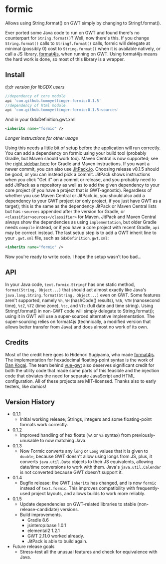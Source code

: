 # formic
Allows using String.format() on GWT simply by changing to Stringf.format().

Ever ported some Java code to run on GWT and found there's no counterpart for `String.format()`?
Well, now there's this. If you change `String.format()` calls to `Stringf.format()` calls, formic
will delegate at minimal (possibly 0) cost to `String.format()` when it is available natively, or
call a JS library, [format4js](https://github.com/madogiwa/format4js), when running on GWT. Using
format4js means the hard work is done, so most of this library is a wrapper.

## Install

*tl;dr version for libGDX users*
```groovy
//dependency of core module
api 'com.github.tommyettinger:formic:0.1.5'
//dependency of html module
api 'com.github.tommyettinger:formic:0.1.5:sources'
```

And in your GdxDefinition.gwt.xml
```xml
<inherits name="formic" />
```

*Longer instructions for other usage*

Using this needs a little bit of setup before the application will run correctly.
You can add a dependency on formic using your build tool (probably Gradle, but Maven should work
too). Maven Central is now supported; see the
[right sidebar here](https://search.maven.org/artifact/com.github.tommyettinger/formic/0.1.5/jar)
for Gradle and Maven instructions. If you want a newer commit, you can also use
[JitPack.io](https://jitpack.io/#tommyettinger/formic). Choosing release v0.1.5 should be good,
or you can instead pick a commit. JitPack shows instructions when you click "Get it" on a commit
or release, and you probably need to add JitPack as a repository as well as to add the given
dependency to your core project (if you have a project that is GWT-agnostic). Regardless of whether
you use Maven Central or JitPack.io, you should also add a dependency to your GWT project (or only
project, if you just have GWT as a target); this is the same as the dependency JitPack or Maven
Central lists but has `:sources` appended after the version for Gradle, or
`<classifier>sources</classifier>` for Maven. JitPack and Maven Central always show the
dependencies as using `implementation`, but older Gradle needs `compile` instead, or if you have a
core project with recent Gradle, `api` may be correct instead. The last setup step is to add a GWT
inherit line to your `.gwt.xml` file, such as `GdxDefinition.gwt.xml`:
```xml
<inherits name="formic" />
```

Now you're ready to write code. I hope the setup wasn't too bad...

## API

In your Java code, `text.formic.Stringf` has one static method,
`format(String, Object...)` that should act almost exactly like Java's
`java.lang.String.format(String, Object...)` even on GWT. Some features aren't supported, namely
`%h`, `%H` (hashCode() results), `%tN`, `%TN` (nanosecond time), `%tZ`, `%TZ` (time zone), `%tc`,
and `%Tc` (full date and time string). Using Stringf.format() in non-GWT code will simply
delegate to String.format(); using it in GWT will use a super-sourced alternative implementation.
The super-sourcing relies on format4js (technically, a modified version that allows better
transfer from Java) and does almost no work of its own.

## Credits

Most of the credit here goes to Hidenori Sugiyama, who made
[format4js](https://github.com/madogiwa/format4js). The implementation for hexadecimal
floating-point syntax is the work of [Dan Kogai](https://github.com/dankogai/js-hexfloat).
The team behind [vue-gwt](https://github.com/VueGWT/vue-gwt) also deserves significant
credit for both the utility code that made some parts of this feasible and the injection
code that obviates the need for separate JavaScript and HTML configuration. All of these
projects are MIT-licensed. Thanks also to early testers, like damios!

## Version History

 * 0.1.1
   * Initial working release; Strings, integers and some floating-point
       formats work correctly.
 * 0.1.2
   * Improved handling of hex floats (`%A` or `%a` syntax) from previously-unusable
     to now matching Java.
 * 0.1.3
   * Now Formic converts any `long` or `Long` values that it is given to `double`, because
     GWT doesn't allow using longs from JS, plus, it converts `java.util.Date` objects to
     their JS equivalents, allowing date/time conversions to work with them. Java's
     `java.util.Calendar` is not converted because GWT doesn't support it.
 * 0.1.4
   * Bugfix release: the GWT `inherits` has changed, and is now `formic` instead of `text.formic`.
     This improves compatibility with frequently-used project layouts, and allows builds to work
     more reliably.
 * 0.1.5
   * Update dependencies on GWT-related libraries to stable (non-release-candidate) versions.
   * Build improvements.
     * Gradle 8.6
     * jsinterop:base 1.0.1
     * elemental2 1.2.1
     * GWT 2.11.0 worked already.
     * JitPack is able to build again.
 * Future release goals
   * Stress-test all the unusual features and check for equivalence with Java.
